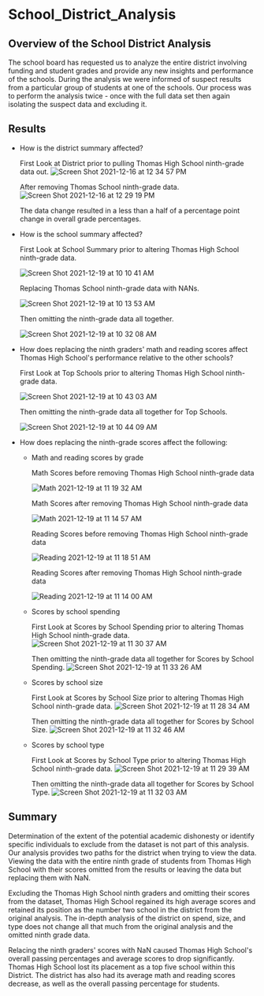 # School_District_Analysis

## Overview of the School District Analysis

The school board has requested us to analyze the entire district involving funding and student grades and provide any new insights and performance of the schools. During the analysis we were informed of suspect results from a particular group of students at one of the schools. Our process was to perform the analysis twice - once with the full data set then again isolating the suspect data and excluding it.

## Results

* How is the district summary affected?

  First Look at District prior to pulling Thomas High School ninth-grade data out.
  ![Screen Shot 2021-12-16 at 12 34 57 PM](https://user-images.githubusercontent.com/93485455/146681606-8a95182d-fb11-44f6-9458-2016a035bc0b.png)

  After removing Thomas School ninth-grade data.
  ![Screen Shot 2021-12-16 at 12 29 19 PM](https://user-images.githubusercontent.com/93485455/146681685-8eb08bcb-8ea6-4a29-8957-459c68cbe22e.png)

  The data change resulted in a less than a half of a percentage point change in overall grade percentages.



* How is the school summary affected?

  First Look at School Summary prior to altering Thomas High School ninth-grade data.

  ![Screen Shot 2021-12-19 at 10 10 41 AM](https://user-images.githubusercontent.com/93485455/146682885-d00b1ce6-1387-413f-a266-5b69fe91a07f.png)


  Replacing Thomas School ninth-grade data with NANs.

  ![Screen Shot 2021-12-19 at 10 13 53 AM](https://user-images.githubusercontent.com/93485455/146682897-10461e08-5a65-4aaf-a0fd-105981b35eb0.png)


  Then omitting the ninth-grade data all together.

  ![Screen Shot 2021-12-19 at 10 32 08 AM](https://user-images.githubusercontent.com/93485455/146682905-850ba295-491f-4158-8096-a6604a2f9a32.png)




* How does replacing the ninth graders' math and reading scores affect Thomas High School's performance relative to the other schools?

  First Look at Top Schools prior to altering Thomas High School ninth-grade data.
  
  ![Screen Shot 2021-12-19 at 10 43 03 AM](https://user-images.githubusercontent.com/93485455/146683168-00f64af5-9322-46de-a0eb-f715e4ac42f4.png)

  Then omitting the ninth-grade data all together for Top Schools.

  ![Screen Shot 2021-12-19 at 10 44 09 AM](https://user-images.githubusercontent.com/93485455/146683208-8ced1e56-99e9-4b63-b49b-f0579cda4222.png)



* How does replacing the ninth-grade scores affect the following:

  * Math and reading scores by grade
  
    Math Scores before removing Thomas High School ninth-grade data
    
    ![Math 2021-12-19 at 11 19 32 AM](https://user-images.githubusercontent.com/93485455/146684359-03898e74-98a1-4cb1-88a2-b61355650026.png)

    Math Scores after removing Thomas High School ninth-grade data
  
    ![Math 2021-12-19 at 11 14 57 AM](https://user-images.githubusercontent.com/93485455/146684402-3930bead-be11-4ca1-8937-fe80b49829eb.png)

    Reading Scores before removing Thomas High School ninth-grade data
  
    ![Reading 2021-12-19 at 11 18 51 AM](https://user-images.githubusercontent.com/93485455/146684371-c2167fec-8853-4f08-a2f6-d5213c7fb0c0.png)

    Reading Scores after removing Thomas High School ninth-grade data
    
    ![Reading 2021-12-19 at 11 14 00 AM](https://user-images.githubusercontent.com/93485455/146684481-3231fe71-c9fe-475d-885a-07854a02b36e.png)


  
  * Scores by school spending
  
    First Look at Scores by School Spending prior to altering Thomas High School ninth-grade data.
    ![Screen Shot 2021-12-19 at 11 30 37 AM](https://user-images.githubusercontent.com/93485455/146684699-252d3166-dd7b-43a2-b13d-12a7ab638e05.png)
  
    Then omitting the ninth-grade data all together for Scores by School Spending.
    ![Screen Shot 2021-12-19 at 11 33 26 AM](https://user-images.githubusercontent.com/93485455/146684787-5c01787c-674c-4248-b295-47a3840f945e.png)

  
  
  * Scores by school size
  
    First Look at Scores by School Size prior to altering Thomas High School ninth-grade data.
    ![Screen Shot 2021-12-19 at 11 28 34 AM](https://user-images.githubusercontent.com/93485455/146684653-99c0bda1-88d1-442a-ac83-6f6b919e5138.png)
    
    Then omitting the ninth-grade data all together for Scores by School Size.
    ![Screen Shot 2021-12-19 at 11 32 46 AM](https://user-images.githubusercontent.com/93485455/146684769-e159355b-44db-4a82-8acc-d702f0df698f.png)

  
  
  * Scores by school type

    First Look at Scores by School Type prior to altering Thomas High School ninth-grade data.
    ![Screen Shot 2021-12-19 at 11 29 39 AM](https://user-images.githubusercontent.com/93485455/146684677-8c09dcda-4436-4a69-9d27-6d4f39fd2d70.png)

    Then omitting the ninth-grade data all together for Scores by School Type.
    ![Screen Shot 2021-12-19 at 11 32 03 AM](https://user-images.githubusercontent.com/93485455/146684746-8cc6660f-1444-4239-9688-1c9fa48beca5.png)


## Summary

Determination of the extent of the potential academic dishonesty or identify specific individuals to exclude from the dataset is not part of this analysis. Our analysis provides two paths for the district when trying to view the data. Viewing the data with the entire ninth grade of students from Thomas High School with their scores omitted from the results or leaving the data but replacing them with NaN.

Excluding the Thomas High School ninth graders and omitting their scores from the dataset, Thomas High School regained its high average scores and retained its position as the number two school in the district from the original analysis. The in-depth analysis of the district on spend, size, and type does not change all that much from the original analysis and the omitted ninth grade data. 

Relacing the ninth graders' scores with NaN caused Thomas High School's overall passing percentages and average scores to drop significantly. Thomas High School lost its placement as a top five school within this District. The district has also had its average math and reading scores decrease, as well as the overall passing percentage for students. 



